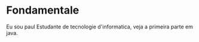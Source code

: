 # Fondamentale
Eu sou paul
Estudante de tecnologie d'informatica, veja a primeira parte em java.
![]()


